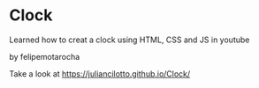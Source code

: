 # Clock

Learned how to creat a clock using HTML, CSS and JS in youtube

by felipemotarocha 


Take a look at https://juliancilotto.github.io/Clock/
